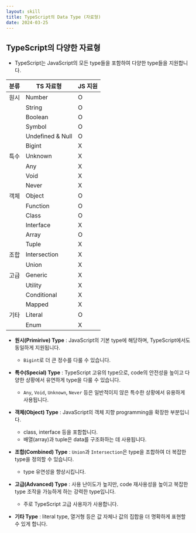 ```yaml
---
layout: skill
title: TypeScript의 Data Type (자료형)
date: 2024-03-25
---
```



## TypeScript의 다양한 자료형

- TypeScript는 JavaScript의 모든 type들을 포함하여 다양한 type들을 지원합니다.

| 분류 | TS 자료형 | JS 지원 |
| --- | --- | --- |
| 원시 | Number | O |
|  | String | O |
|  | Boolean | O |
|  | Symbol | O |
|  | Undefined & Null | O |
|  | Bigint | X |
| 특수 | Unknown | X |
|  | Any | X |
|  | Void | X |
|  | Never | X |
| 객체 | Object | O |
|  | Function | O |
|  | Class | O |
|  | Interface | X |
|  | Array | O |
|  | Tuple | X |
| 조합 | Intersection | X |
|  | Union | X |
| 고급 | Generic | X |
|  | Utility | X |
|  | Conditional | X |
|  | Mapped | X |
| 기타 | Literal | O |
|  | Enum | X |


- **원시(Primirive) Type** : JavaScript의 기본 type에 해당하며, TypeScript에서도 동일하게 지원됩니다.
    - `Bigint`로 더 큰 정수를 다룰 수 있습니다.
  
- **특수(Special) Type** : TypeScript 고유의 type으로, code의 안전성을 높이고 다양한 상황에서 유연하게 type을 다룰 수 있습니다.
    - `Any`, `Void`, `Unknown`, `Never` 등은 일반적이지 않은 특수한 상황에서 유용하게 사용됩니다.
  
- **객체(Object) Type** : JavaScript의 객체 지향 programming을 확장한 부분입니다.
    - class, interface 등을 포함합니다.
    - 배열(array)과 tuple은 data를 구조화하는 데 사용됩니다.

- **조합(Combined) Type** : `Union`과 `Intersection`은 type을 조합하여 더 복잡한 type을 정의할 수 있습니다.
    - type 유연성을 향상시킵니다.

- **고급(Advanced) Type** : 사용 난이도가 높지만, code 재사용성을 높이고 복잡한 type 조작을 가능하게 하는 강력한 type입니다.
    - 주로 TypeScript 고급 사용자가 사용합니다.

- **기타 Type** : literal type, 열거형 등은 값 자체나 값의 집합을 더 명확하게 표현할 수 있게 합니다.
